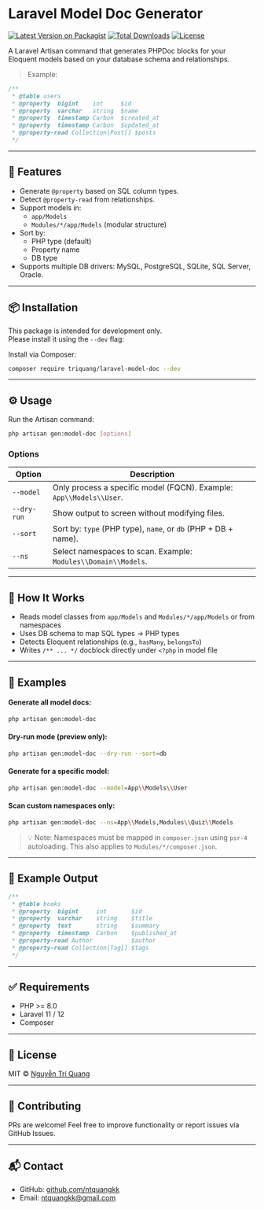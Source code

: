 # Laravel Model Doc Generator

[![Latest Version on Packagist](https://img.shields.io/packagist/v/triquang/laravel-model-doc.svg?style=flat-square)](https://packagist.org/packages/triquang/laravel-model-doc)
[![Total Downloads](https://img.shields.io/packagist/dt/triquang/laravel-model-doc.svg?style=flat-square)](https://packagist.org/packages/triquang/laravel-model-doc)
[![License](https://img.shields.io/packagist/l/triquang/laravel-model-doc.svg?style=flat-square)](https://github.com/ntquangkk/laravel-model-doc?tab=MIT-1-ov-file)

A Laravel Artisan command that generates PHPDoc blocks for your Eloquent models based on your database schema and relationships.

> Example:
```php
/**
 * @table users
 * @property  bigint    int     $id
 * @property  varchar   string  $name
 * @property  timestamp Carbon  $created_at
 * @property  timestamp Carbon  $updated_at
 * @property-read Collection|Post[] $posts
 */
```

---

## 🚀 Features

- Generate `@property` based on SQL column types.
- Detect `@property-read` from relationships.
- Support models in:
  - `app/Models`
  - `Modules/*/app/Models` (modular structure)
- Sort by:
  - PHP type (default)
  - Property name
  - DB type
- Supports multiple DB drivers: MySQL, PostgreSQL, SQLite, SQL Server, Oracle.

---

## 📦 Installation

This package is intended for development only.  
Please install it using the `--dev` flag:

Install via Composer:

```bash
composer require triquang/laravel-model-doc --dev
```

---

## ⚙️ Usage

Run the Artisan command:

```bash
php artisan gen:model-doc [options]
```

### Options

| Option         | Description |
|----------------|-------------|
| `--model`      | Only process a specific model (FQCN). Example: `App\\Models\\User`.  |
| `--dry-run`    | Show output to screen without modifying files.                       |
| `--sort`       | Sort by: `type` (PHP type), `name`, or `db` (PHP + DB + name).       |
| `--ns`         | Select namespaces to scan. Example: `Modules\\Domain\\Models`.       |

---

## 🧠 How It Works

- Reads model classes from `app/Models` and `Modules/*/app/Models` or from namespaces
- Uses DB schema to map SQL types → PHP types
- Detects Eloquent relationships (e.g., `hasMany`, `belongsTo`)
- Writes `/** ... */` docblock directly under `<?php` in model file

---

## 🧪 Examples

#### Generate all model docs:

```bash
php artisan gen:model-doc
```

#### Dry-run mode (preview only):

```bash
php artisan gen:model-doc --dry-run --sort=db
```

#### Generate for a specific model:

```bash
php artisan gen:model-doc --model=App\\Models\\User
```

#### Scan custom namespaces only:

```bash
php artisan gen:model-doc --ns=App\\Models,Modules\\Quiz\\Models
```

> 💡 Note: Namespaces must be mapped in `composer.json` using `psr-4` autoloading. This also applies to `Modules/*/composer.json`.

---

## 📄 Example Output

```php
/**
 * @table books
 * @property  bigint     int       $id
 * @property  varchar    string    $title
 * @property  text       string    $summary
 * @property  timestamp  Carbon    $published_at
 * @property-read Author           $author
 * @property-read Collection|Tag[] $tags
 */
```

---

## ✅ Requirements

- PHP >= 8.0
- Laravel 11 / 12
- Composer

---

## 📄 License

MIT © [Nguyễn Trí Quang](mailto:ntquangkk@gmail.com)

---

## 🙌 Contributing

PRs are welcome! Feel free to improve functionality or report issues via GitHub Issues.

---

## 📬 Contact

- GitHub: [github.com/ntquangkk](https://github.com/ntquangkk)
- Email: [ntquangkk@gmail.com](mailto:ntquangkk@gmail.com)